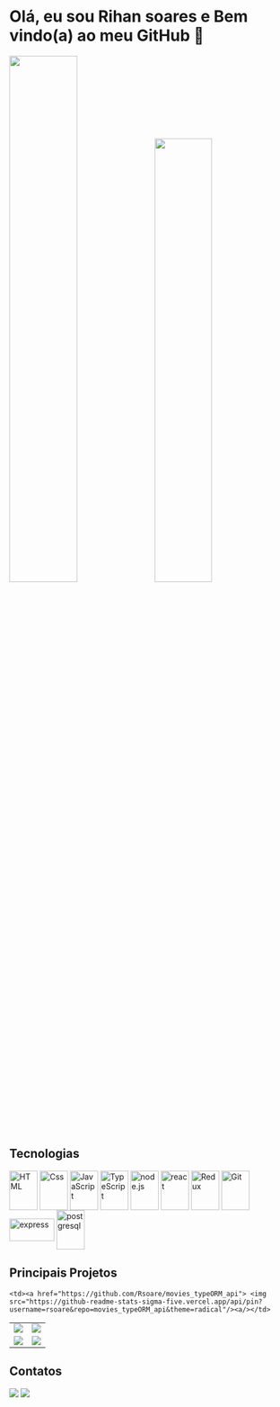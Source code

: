 <!--
**Rsoare/Rsoare** is a ✨ _special_ ✨ repository because its `README.md` (this file) appears on your GitHub profile.
-->

# Olá, eu sou Rihan soares e Bem vindo(a) ao meu GitHub 👋

<div>
<img style="height: auto; width: 49%;" class="img" src="http://github-readme-streak-stats.herokuapp.com?user=Rsoare&theme=radical" />
&nbsp;
<img style="height: auto; width: 45%;" class="img" src="https://github-readme-stats-sigma-five.vercel.app/api/top-langs/?username=Rsoare&theme=radical&layout=compact&hide=shell&langs_count=10" /></div>
</div>

## Tecnologias 
<div> 
  <img align="center" alt="HTML" height="70" width="50" src="https://cdn.jsdelivr.net/gh/devicons/devicon/icons/html5/html5-plain-wordmark.svg">
  <img align="center" alt="Css" height="70" width="50" src="https://cdn.jsdelivr.net/gh/devicons/devicon/icons/css3/css3-plain-wordmark.svg">
  <img align="center" alt="JavaScript" height="70" width="50" src="https://cdn.jsdelivr.net/gh/devicons/devicon/icons/javascript/javascript-plain.svg">
  <img align="center" alt="TypeScript" height="70" width="50" src="https://cdn.jsdelivr.net/gh/devicons/devicon/icons/typescript/typescript-plain.svg">
  <img align="center" alt="node.js" height="70" width="50" src="https://cdn.jsdelivr.net/gh/devicons/devicon/icons/nodejs/nodejs-plain.svg">
  <img align="center" alt="react" height="70" width="50" src="https://cdn.jsdelivr.net/gh/devicons/devicon/icons/react/react-original-wordmark.svg">
  <img align="center" alt="Redux" height="70" width="50" src="https://cdn.jsdelivr.net/gh/devicons/devicon/icons/redux/redux-original.svg">
  <img align="center" alt="Git" height="70" width="50" src="https://cdn.jsdelivr.net/gh/devicons/devicon/icons/git/git-plain.svg">
  <img align="center" alt="express" height="40" width="80" src="https://img.shields.io/badge/Express.js-404D59?style=for-the-badge">
  <img align="center" alt="postgresql" height="70" width="50" src="https://cdn.jsdelivr.net/gh/devicons/devicon/icons/postgresql/postgresql-plain.svg">
</div>

## Principais Projetos 

<table align="center">
  <tr>
    
    <td><a href="https://github.com/Rsoare/movies_typeORM_api"> <img src="https://github-readme-stats-sigma-five.vercel.app/api/pin?username=rsoare&repo=movies_typeORM_api&theme=radical"/><a/></td>
  </tr>
  <tr>
    <td><a href="https://github.com/Rsoare/kimoveis_API"> <img src="https://github-readme-stats-sigma-five.vercel.app/api/pin?username=Rsoare&repo=kimoveis_API&theme=radical" /><a/></td>
    <td><a href="https://github.com/Rsoare/kenzie-burguer-v2-template-Rsoare"> <img src="https://github-readme-stats-sigma-five.vercel.app/api/pin?username=Rsoare&repo=kenzie-burguer-v2-template-Rsoare&theme=radical"/><a/></td>
  </tr>
  <tr>
    <td><a href="https://github.com/Rsoare/react-entrega-kenzie-hub-Rsoare"> <img src="https://github-readme-stats-sigma-five.vercel.app/api/pin?username=Rsoare&repo=react-entrega-kenzie-hub-Rsoare&theme=radical" target="_blank" /><a/></td>
    <td><a href="https://github.com/Tech-Zone-T15/Tech-Zone-WebSite"> <img src="https://github-readme-stats-sigma-five.vercel.app/api/pin?username=Tech-Zone-T15&repo=Tech-Zone-WebSite&theme=radical" target="_blank"/><a/></td>
   </tr>
</table>

## Contatos 

<div> 
  
  <a href = "mailto:rihan145@gmail.com"><img src="https://img.shields.io/badge/-Gmail-%23333?style=for-the-badge&logo=gmail&logoColor=white" target="_blank"></a>
  <a href="https://www.linkedin.com/in/rihansoares/" target="_blank"><img src="https://img.shields.io/badge/-LinkedIn-%230077B5?style=for-the-badge&logo=linkedin&logoColor=white" target="_blank"></a> 
  
</div>


